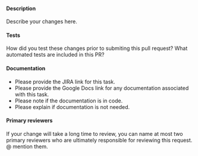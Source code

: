 #### Description
Describe your changes here.
#### Tests
How did you test these changes prior to submiting this pull request?
What automated tests are included in this PR?
#### Documentation
* Please provide the JIRA link for this task.
* Please provide the Google Docs link for any documentation associated with this task.
* Please note if the documentation is in code.
* Please explain if documentation is not needed.
#### Primary reviewers
If your change will take a long time to review, you can name at most two primary reviewers who are ultimately responsible for reviewing this request. @ mention them.
